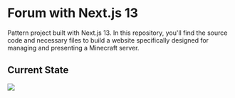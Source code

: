 # Forum with Next.js 13
Pattern project built with Next.js 13. 
In this repository, you'll find the source code and necessary files to build a website specifically designed for managing and presenting a Minecraft server.

## Current State
![](https://im3.ezgif.com/tmp/ezgif-3-8654d07e68.gif)
